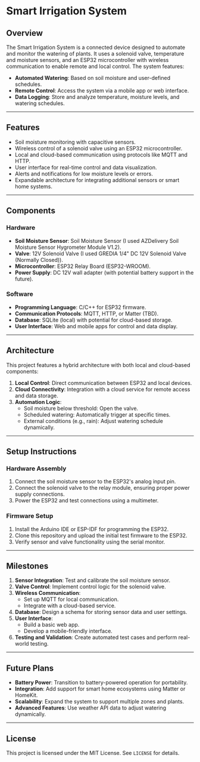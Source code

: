 # **Smart Irrigation System**

## **Overview**
The Smart Irrigation System is a connected device designed to automate and monitor the watering of plants. It uses a solenoid valve, temperature and moisture sensors, and an ESP32 microcontroller with wireless communication to enable remote and local control. The system features:
- **Automated Watering**: Based on soil moisture and user-defined schedules.
- **Remote Control**: Access the system via a mobile app or web interface.
- **Data Logging**: Store and analyze temperature, moisture levels, and watering schedules.

---

## **Features**
- Soil moisture monitoring with capacitive sensors.
- Wireless control of a solenoid valve using an ESP32 microcontroller.
- Local and cloud-based communication using protocols like MQTT and HTTP.
- User interface for real-time control and data visualization.
- Alerts and notifications for low moisture levels or errors.
- Expandable architecture for integrating additional sensors or smart home systems.

---

## **Components**
### **Hardware**
- **Soil Moisture Sensor**: Soil Moisture Sensor (I used AZDelivery Soil Moisture Sensor Hygrometer Module V1.2).
- **Valve**: 12V Solenoid Valve (I used GREDIA 1/4" DC 12V Solenoid Valve (Normally Closed)).
- **Microcontroller**: ESP32 Relay Board (ESP32-WROOM).
- **Power Supply**: DC 12V wall adapter (with potential battery support in the future).

### **Software**
- **Programming Language**: C/C++ for ESP32 firmware.
- **Communication Protocols**: MQTT, HTTP, or Matter (TBD).
- **Database**: SQLite (local) with potential for cloud-based storage.
- **User Interface**: Web and mobile apps for control and data display.

---

## **Architecture**
This project features a hybrid architecture with both local and cloud-based components:
1. **Local Control**: Direct communication between ESP32 and local devices.
2. **Cloud Connectivity**: Integration with a cloud service for remote access and data storage.
3. **Automation Logic**:
   - Soil moisture below threshold: Open the valve.
   - Scheduled watering: Automatically trigger at specific times.
   - External conditions (e.g., rain): Adjust watering schedule dynamically.

---

## **Setup Instructions**
### **Hardware Assembly**
1. Connect the soil moisture sensor to the ESP32's analog input pin.
2. Connect the solenoid valve to the relay module, ensuring proper power supply connections.
3. Power the ESP32 and test connections using a multimeter.

### **Firmware Setup**
1. Install the Arduino IDE or ESP-IDF for programming the ESP32.
2. Clone this repository and upload the initial test firmware to the ESP32.
3. Verify sensor and valve functionality using the serial monitor.

---

## **Milestones**
1. **Sensor Integration**: Test and calibrate the soil moisture sensor.
2. **Valve Control**: Implement control logic for the solenoid valve.
3. **Wireless Communication**:
   - Set up MQTT for local communication.
   - Integrate with a cloud-based service.
4. **Database**: Design a schema for storing sensor data and user settings.
5. **User Interface**:
   - Build a basic web app.
   - Develop a mobile-friendly interface.
6. **Testing and Validation**: Create automated test cases and perform real-world testing.

---

## **Future Plans**
- **Battery Power**: Transition to battery-powered operation for portability.
- **Integration**: Add support for smart home ecosystems using Matter or HomeKit.
- **Scalability**: Expand the system to support multiple zones and plants.
- **Advanced Features**: Use weather API data to adjust watering dynamically.

---

## **License**
This project is licensed under the MIT License. See `LICENSE` for details.

